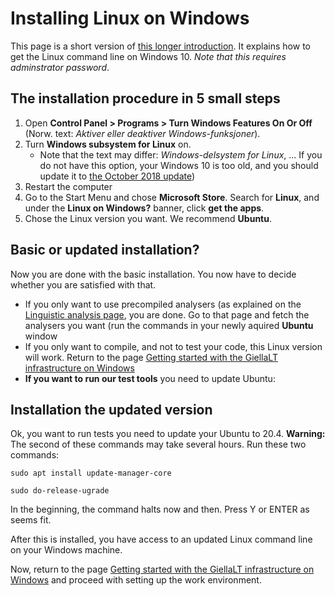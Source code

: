 # Installing Linux on Windows

This page is a short version of [this longer introduction](https://www.howtogeek.com/249966/how-to-install-and-use-the-linux-bash-shell-on-windows-10/). It explains how to get the Linux command line on Windows 10. _Note that this requires adminstrator password_.

## The installation procedure in 5 small steps

1. Open **Control Panel > Programs > Turn Windows Features On Or Off** (Norw. text: _Aktiver eller deaktiver Windows-funksjoner_).
1. Turn **Windows subsystem for Linux** on.
   - Note that the text may differ: _Windows-delsystem for Linux_, ... If you do not have this option, your Windows 10 is too old, and you should update it to [the October 2018 update](https://www.techradar.com/how-to/how-to-download-and-install-the-windows-10-fall-creators-update-right-now))
1. Restart the computer
1. Go to the Start Menu and chose **Microsoft Store**. Search for **Linux**, and under the **Linux on Windows?** banner, click **get the apps**.
1. Chose the Linux version you want. We recommend **Ubuntu**.

## Basic or updated installation?

Now you are done with the basic installation. You now have to decide whether you are satisfied with that.

- If you only want to use precompiled analysers (as explained on the [Linguistic analysis page](ling/LinguisticAnalysis.html), you are done. Go to that page and fetch the analysers you want (run the commands in your newly aquired **Ubuntu** window
- If you only want to compile, and not to test your code, this Linux version will work. Return to the page [Getting started with the GiellaLT infrastructure on Windows](GettingStartedOnWindows.md)
- **If you want to run our test tools** you need to update Ubuntu:

## Installation the updated version

Ok, you want to run tests you need to update your Ubuntu to 20.4. **Warning:** The second of these commands may take several hours. Run these two commands:

```
sudo apt install update-manager-core

sudo do-release-ugrade
```

In the beginning, the command halts now and then. Press Y or ENTER as seems fit.

After this is installed, you have access to an updated Linux command line on your Windows machine.

Now, return to the page [Getting started with the GiellaLT infrastructure on Windows](GettingStartedOnWindows.md) and proceed with setting up the work environment.
